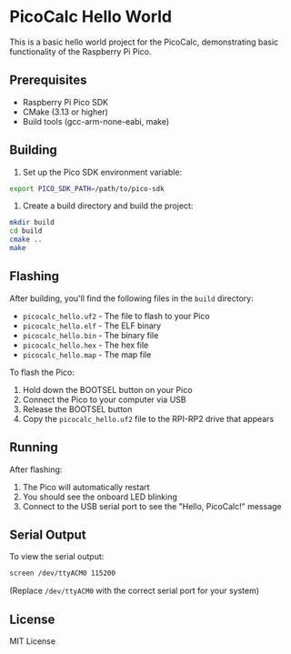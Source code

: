 # PicoCalc Hello World

This is a basic hello world project for the PicoCalc, demonstrating basic functionality of the Raspberry Pi Pico.

## Prerequisites

- Raspberry Pi Pico SDK
- CMake (3.13 or higher)
- Build tools (gcc-arm-none-eabi, make)

## Building

1. Set up the Pico SDK environment variable:

```bash
export PICO_SDK_PATH=/path/to/pico-sdk
```

1. Create a build directory and build the project:

```bash
mkdir build
cd build
cmake ..
make
```

## Flashing

After building, you'll find the following files in the `build` directory:

- `picocalc_hello.uf2` - The file to flash to your Pico
- `picocalc_hello.elf` - The ELF binary
- `picocalc_hello.bin` - The binary file
- `picocalc_hello.hex` - The hex file
- `picocalc_hello.map` - The map file

To flash the Pico:

1. Hold down the BOOTSEL button on your Pico
1. Connect the Pico to your computer via USB
1. Release the BOOTSEL button
1. Copy the `picocalc_hello.uf2` file to the RPI-RP2 drive that appears

## Running

After flashing:

1. The Pico will automatically restart
1. You should see the onboard LED blinking
1. Connect to the USB serial port to see the "Hello, PicoCalc!" message

## Serial Output

To view the serial output:

```bash
screen /dev/ttyACM0 115200
```

(Replace `/dev/ttyACM0` with the correct serial port for your system)

## License

MIT License
